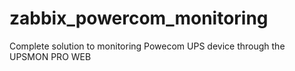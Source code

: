 # zabbix_powercom_monitoring
Complete solution to monitoring Powecom UPS device through the UPSMON PRO WEB
